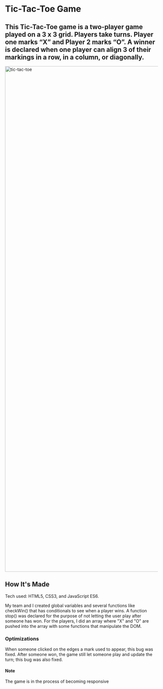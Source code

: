 # Tic-Tac-Toe Game
## This Tic-Tac-Toe game is a two-player game played on a 3 x 3 grid. Players take turns. Player one marks “X” and Player 2 marks “O”. A winner is declared when one player can align 3 of their markings in a row, in a column, or diagonally.

<img width="1667" alt="tic-tac-toe" src="https://user-images.githubusercontent.com/69063454/91622492-55486d00-e965-11ea-80af-2a8e635cf107.png">

## How It's Made
Tech used: HTML5, CSS3, and JavaScript ES6.

My team and I created global variables and several functions like checkWin() that has conditionals to see when a player wins. A function stop() was declared for the purpose of not letting the user play after someone has won. For the players, I did an array where "X" and "O" are pushed into the array with some functions that manipulate the DOM.

### Optimizations
When someone clicked on the edges a mark used to appear, this bug was fixed. After someone won, the game still let someone play and update the turn; this bug was also fixed.

#### Note
The game is in the process of becoming responsive
